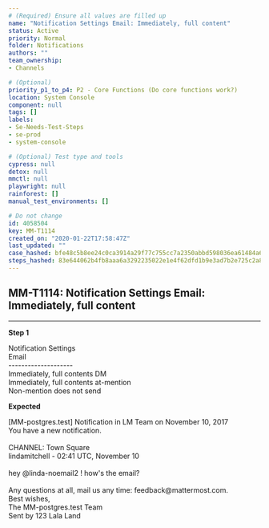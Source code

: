 ```yaml
---
# (Required) Ensure all values are filled up
name: "Notification Settings Email: Immediately, full content"
status: Active
priority: Normal
folder: Notifications
authors: ""
team_ownership: 
- Channels

# (Optional)
priority_p1_to_p4: P2 - Core Functions (Do core functions work?)
location: System Console
component: null
tags: []
labels: 
- Se-Needs-Test-Steps
- se-prod
- system-console

# (Optional) Test type and tools
cypress: null
detox: null
mmctl: null
playwright: null
rainforest: []
manual_test_environments: []

# Do not change
id: 4058504
key: MM-T1114
created_on: "2020-01-22T17:58:47Z"
last_updated: ""
case_hashed: bfe48c5b8ee24c0ca3914a29f77c755cc7a2350abbd598036ea61484a64efb9295dcee266b74d3e4e9a4ff9a46914fe4
steps_hashed: 83e644062b4fb8aaa6a3292235022e1e4f62dfd1b9e3ad7b2e725c2a8a2eb678b29df0ecd6094c946192d8c9befbff94
---
```


<!-- (Auto-generated) Based on frontmatter's "key" and "name" -->

## MM-T1114: Notification Settings Email: Immediately, full content

---

**Step 1**

Notification Settings\
Email\
\--------------------\
Immediately, full contents DM\
Immediately, full contents at-mention\
Non-mention does not send

**Expected**

\[MM-postgres.test] Notification in LM Team on November 10, 2017\
You have a new notification.\
\
CHANNEL: Town Square\
lindamitchell - 02:41 UTC, November 10\
\
hey @linda-noemail2 ! how's the email?\
\
Any questions at all, mail us any time: feedback\@mattermost.com.\
Best wishes,\
The MM-postgres.test Team\
Sent by 123 Lala Land
